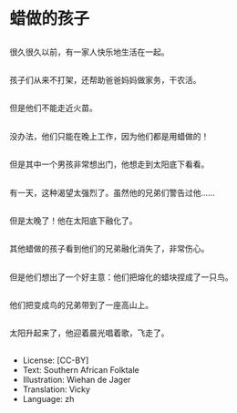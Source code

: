 # 蜡做的孩子

##
很久很久以前，有一家人快乐地生活在一起。

##
孩子们从来不打架，还帮助爸爸妈妈做家务，干农活。

##
但是他们不能走近火苗。

##
没办法，他们只能在晚上工作，因为他们都是用蜡做的！

##
但是其中一个男孩非常想出门，他想走到太阳底下看看。

##
有一天，这种渴望太强烈了。虽然他的兄弟们警告过他......

##
但是太晚了！他在太阳底下融化了。

##
其他蜡做的孩子看到他们的兄弟融化消失了，非常伤心。

##
但是他们想出了一个好主意：他们把熔化的蜡块捏成了一只鸟。

##
他们把变成鸟的兄弟带到了一座高山上。

##
太阳升起来了，他迎着晨光唱着歌，飞走了。

##
* License: [CC-BY]
* Text: Southern African Folktale
* Illustration: Wiehan de Jager
* Translation: Vicky
* Language: zh
